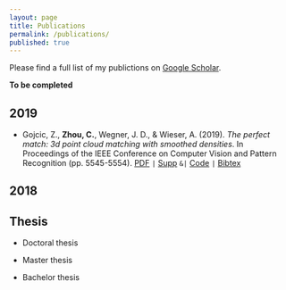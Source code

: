 ```yaml
---
layout: page
title: Publications
permalink: /publications/
published: true
---
```


Please find a full list of my publictions on [Google Scholar](https://scholar.google.ch/citations?user=DGxuxdUAAAAJ&hl=en).

**To be completed**
## 2019
- Gojcic, Z., **Zhou, C.**, Wegner, J. D., & Wieser, A. (2019). *The perfect match: 3d point cloud matching with smoothed densities*. In Proceedings of the IEEE Conference on Computer Vision and Pattern Recognition (pp. 5545-5554). [PDF](http://openaccess.thecvf.com/content_CVPR_2019/papers/Gojcic_The_Perfect_Match_3D_Point_Cloud_Matching_With_Smoothed_Densities_CVPR_2019_paper.pdf) <code>&#124;</code> [Supp](https://pdfs.semanticscholar.org/6e9a/c892c37fbd0b3892e6ba7b561a94980417da.pdf) <code>&&#124;</code> [Code](https://github.com/zgojcic/3DSmoothNet) <code>&#124;</code> [Bibtex](https://scholar.googleusercontent.com/scholar.bib?q=info:Rx9p5PN6SGEJ:scholar.google.com/&output=citation&scisdr=CgW_cvd6ENHUh-nzgRA:AAGBfm0AAAAAXhn2mRCktFStXW_SOzF0-DcM_gmScCsi&scisig=AAGBfm0AAAAAXhn2md0YJdl-okGXvsZcrf3GUpwwjjLR&scisf=4&ct=citation&cd=-1&hl=en)

## 2018

## Thesis
- Doctoral thesis

- Master thesis
- Bachelor thesis
